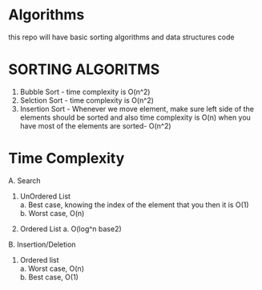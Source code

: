 # Algorithms
this repo will have basic sorting algorithms and data structures code

# SORTING ALGORITMS
  1. Bubble Sort - time complexity is O(n^2)
  2. Selction Sort - time complexity is O(n^2)
  3. Insertion Sort - Whenever we move element, make sure left side of the elements should be sorted and also time complexity is O(n) when you have most of the elements are sorted- O(n^2)

# Time Complexity
 
 A. Search  
  1. UnOrdered List  
    a. Best case, knowing the index of the element that you then it is O(1)    
    b. Worst case, O(n)
  
  2. Ordered List 
    a. O(log^n base2)
    
 B. Insertion/Deletion 
  1. Ordered list  
    a. Worst case, O(n)    
    b. Best case, O(1)
 
  
 
